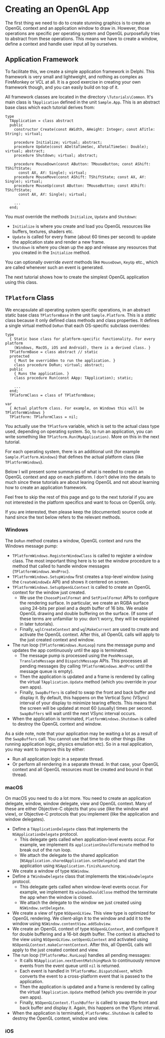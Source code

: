 # Creating an OpenGL App

The first thing we need to do to create stunning graphics is to create an OpenGL context and an application window to draw in. However, those operations are specific per operating system and OpenGL purposefully tries to abstract from these operations. This means we have to create a window, define a context and handle user input all by ourselves.

## Application Framework

To facilitate this, we create a simple application framework in Delphi. This framework is very small and lightweight, and nothing as complex as FireMonkey or VCL at all. It is a good exercise in creating your own framework though, and you can easily build on top of it.

All framework classes are located in the directory `\Tutorials\Common`. It's main class is `TApplication` defined in the unit `Sample.App`. This is an abstract base class which each tutorial derives from:

```Delphi
type
  TApplication = class abstract
  public
    constructor Create(const AWidth, AHeight: Integer; const ATitle: String); virtual;

    procedure Initialize; virtual; abstract;
    procedure Update(const ADeltaTimeSec, ATotalTimeSec: Double); virtual; abstract;
    procedure Shutdown; virtual; abstract;

    procedure MouseDown(const AButton: TMouseButton; const AShift: TShiftState;
      const AX, AY: Single); virtual;
    procedure MouseMove(const AShift: TShiftState; const AX, AY: Single); virtual;
    procedure MouseUp(const AButton: TMouseButton; const AShift: TShiftState;
      const AX, AY: Single); virtual;

    ...
  end;
```

You *must* override the methods `Initialize`, `Update` and `Shutdown`:
* `Initialize` is where you create and load you OpenGL resources like buffers, textures, shaders etc.
* `Update` is called for every frame (about 60 times per second) to update the application state and render a new frame.
* `Shutdown` is where you clean up the app and release any resources that you created in the `Initialize` method.

You can optionally override *event* methods like `MouseDown`, `KeyUp` etc., which are called whenever such an event is generated.

The next tutorial shows how to create the simplest OpenGL application using this class.

## `TPlatform` Class

We encapsulate all operating system specific operations, in an abstract static base class `TPlatformBase` in the unit `Sample.Platform`. This is a *static* class because it only defined class methods and class properties. It defines a single virtual method `DoRun` that each OS-specific subclass overrides:

```Delphi
type
  { Static base class for platform-specific functionality. For every platform
    (Windows, MacOS, iOS and Android), there is a derived class. }
  TPlatformBase = class abstract // static
  protected
    { Must be overridden to run the application. }
    class procedure DoRun; virtual; abstract;
  public
    { Runs the application. }
    class procedure Run(const AApp: TApplication); static;

    ...
  end;
  TPlaformClass = class of TPlatformBase;

var
  { Actual platform class. For example, on Windows this will be TPlatformWindows }
  TPlatform: TPlaformClass = nil;
```

You actually use the `TPlatform` variable, which is set to the actual class type used, depending on operating system. So, to run an application, you can write something like `TPlatform.Run(MyApplication)`. More on this in the next tutorial.

For each operating system, there is an additional unit (for example `Sample.Platform.Windows`) that defines the actual platform class (like `TPlatformWindows`).

Below I will present some summaries of what is needed to create an OpenGL context and app on each platform. I don't delve into the details to much since these tutorials are about learing OpenGL and not about learning how to create an application framework. 

Feel free to skip the rest of this page and go to the next tutorial if you are not interested in the platform specifics and want to focus on OpenGL only.

If you are interested, then please keep the (documented) source code at hand since the text below refers to the relevant methods.

### Windows
 
The `DoRun` method creates a window, OpenGL context and runs the Windows message pump:

* `TPlatformWindows.RegisterWindowClass` is called to register a window class. The most important thing here is to set the window procedure to a method that called to handle window messages (`TPlatformWindows.WndProc`).
* `TPlatformWindows.SetupWindow` first creates a top-level window (using the `CreateWindowEx` API) and shows it centered on screen.
* `TPlatformWindows.SetupOpenGLContext` is called to create an OpenGL context for the window just created.
  * We use the `ChoosePixelFormat` and `SetPixelFormat` APIs to configure the rendering surface. In particular, we create an RGBA surface using 24-bits per pixel and a depth buffer of 16 bits. We enable OpenGL drawing and double buffering on the surface. (If some of these terms are unfamiliar to you: don't worry, they will be explained in later tutorials).
  * Finally, `wglCreateContext` and `wglMakeCurrent` are used to create and activate the OpenGL context. After this, all OpenGL calls will apply to the just created context and window.
* The run loop (`TPlatformWindows.RunLoop`) runs the message pump and updates the app continuously until the app is terminated.
  * The message pump is processed using the `PeekMessage`, `TranslateMessage` and `DispatchMessage` APIs. This processes all pending messages (by calling `TPlatformWindows.WndProc` until the message queue is empty).  
  * Then the application is updated and a frame is rendered by calling the virtual `TApplication.Update` method (which you override in your own apps).
  * Finally, `SwapBuffers` is called to swap the front and back buffer and display it. By default, this happens on the Vertical Sync (VSync) interval of your display to minimize tearing effects. This means that the screen will be updated at most 60 (usually) times per second. `SwapBuffers` will wait until the next VSync interval occurs.
* When the application is terminated, `PlatformWindows.Shutdown` is called to destroy the OpenGL context and window.

As a side note, note that your application may be waiting a lot as a result of the `SwapBuffers` call. You cannot use that time to do other things (like running application logic, physics emulation etc). So in a real application, you may want to improve this by either:
* Run all application logic in a separate thread. 
* Or perform all rendering in a separate thread. In that case, your OpenGL context and all OpenGL resources must be created and bound in that thread.

### macOS

On macOS you need to do a lot more. You need to create an application delegate, window, window delegate, view and OpenGL context. Many of these are either Objective-C objects that you use (like the window and view), or Objective-C protocols that you implement (like the application and window delegates).

* Define a `TApplicationDelegate` class that implements the `NSApplicationDelegate` protocol.
  * This delegate gets called when application-level events occur. For example, we implement its `applicationShouldTerminate` method to break out of the run loop.
  * We attach the delegate to the shared application (`NSApplication.sharedApplication.setDelegate`) and start the application using `NSApplication.finishLaunching`.
* We create a window of type `NSWindow`.
* Define a `TWindowDelegate` class that implements the `NSWindowDelegate` protocol.
  * This delegate gets called when window-level events occur. For example, we implement its `windowShouldClose` method the terminate the app when the window is closed.
  * We attach the delegate to the window we just created using `NSWindow.setDelegate`.
* We create a view of type `NSOpenGLView`. This view type is optimized for OpenGL rendering. We client-align it to the window and add it to the window using `NSWindow.contentView.addSubview`.
* We create an OpenGL context of type `NSOpenGLContext`, and configure it for double buffering and a 16-bit depth buffer. The context is attached to the view using `NSOpenGLView.setOpenGLContext` and activated using `NSOpenGLContext.makeCurrentContext`. After this, all OpenGL calls will apply to the just created context and view.
* The run loop (`TPlatformMac.RunLoop`) handles all pending messages:
  * It calls `NSApplication.nextEventMatchingMask` to continuously remove events from the event queue until `nil` is returned.
  * Each event is handled in `TPlatformMac.DispatchEvent`, which converts the event to a cross-platform event that is passed to the application.
  * Then the application is updated and a frame is rendered by calling the virtual `TApplication.Update` method (which you override in your own apps).
  * Finally, `NSOpenGLContext.flushBuffer` is called to swap the front and back buffer and display it. Again, this happens on the VSync interval.
* When the application is terminated, `PlatformMac.Shutdown` is called to destroy the OpenGL context, window and view.

### iOS